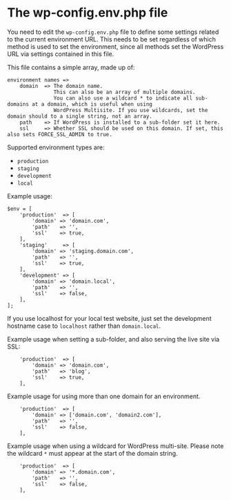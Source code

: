 # The wp-config.env.php file

You need to edit the `wp-config.env.php` file to define some settings related to the current environment URL. This needs to
be set regardless of which method is used to set the environment, since all methods set the WordPress URL via settings
contained in this file.

This file contains a simple array, made up of:

```
environment names =>
    domain  => The domain name.
               This can also be an array of multiple domains.
               You can also use a wildcard * to indicate all sub-domains at a domain, which is useful when using
               WordPress Multisite. If you use wildcards, set the domain should to a single string, not an array.
    path    => If WordPress is installed to a sub-folder set it here.
    ssl     => Whether SSL should be used on this domain. If set, this also sets FORCE_SSL_ADMIN to true.
```

Supported environment types are:

* `production`
* `staging`
* `development`
* `local`

Example usage:

```
$env = [
    'production'  => [
        'domain' => 'domain.com',
        'path'   => '',
        'ssl'    => true,
    ],
    'staging'     => [
        'domain' => 'staging.domain.com',
        'path'   => '',
        'ssl'    => true,
    ],
    'development' => [
        'domain' => 'domain.local',
        'path'   => '',
        'ssl'    => false,
    ],
];
```

If you use localhost for your local test website, just set the development hostname case to `localhost` rather than `domain.local`.

Example usage when setting a sub-folder, and also serving the live site via SSL:

```
    'production'  => [
        'domain' => 'domain.com',
        'path'   => 'blog',
        'ssl'    => true,
    ],
```

Example usage for using more than one domain for an environment.

```
    'production'  => [
        'domain' => ['domain.com', 'domain2.com'],
        'path'   => '',
        'ssl'    => false,
    ],
```

Example usage when using a wildcard for WordPress multi-site. Please note the wildcard `*` must appear at the start of the domain string.

```
    'production'  => [
        'domain' => '*.domain.com',
        'path'   => '',
        'ssl'    => false,
    ],
```
